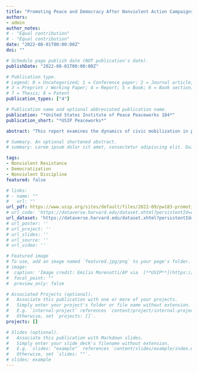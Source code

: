 ```yaml
---
title: "Promoting Peace and Democracy After Nonviolent Action Campaigns"
authors:
- admin
author_notes:
# - "Equal contribution"
# - "Equal contribution"
date: "2022-08-01T00:00:00Z"
doi: ""

# Schedule page publish date (NOT publication's date).
publishDate: "2022-08-01T00:00:00Z"

# Publication type.
# Legend: 0 = Uncategorized; 1 = Conference paper; 2 = Journal article;
# 3 = Preprint / Working Paper; 4 = Report; 5 = Book; 6 = Book section;
# 7 = Thesis; 8 = Patent
publication_types: ["4"]

# Publication name and optional abbreviated publication name.
publication: "*United States Institute of Peace Peaceworks 184*"
publication_short: "*USIP Peaceworks*"

abstract: "This report examines the dynamics of civic mobilization in political transitions initiated through major nonviolent action campaigns, with a particular focus on forms of mobilization that promote democracy and prevent breakdowns into violence. It is based on data in the Civic Mobilization in Civil Resistance transitions (CM-CRt) dataset on 72 political transitions that occurred between 1945 and 2019. Analysis of the data uncovers several patterns that correlate with outbreaks of violence and democratic breakdown. In particular, concentrated, confrontational tactics such as public demonstrations and sit-ins tend to be followed by violent outbreaks, particularly when they experience government repression."

# Summary. An optional shortened abstract.
# summary: Lorem ipsum dolor sit amet, consectetur adipiscing elit. Duis posuere tellus ac convallis placerat. Proin tincidunt magna sed ex sollicitudin condimentum.

tags:
- Nonviolent Resistance
- Democratization
- Nonviolent Discipline
featured: false

# links:
# - name: ""
#   url: ""
url_pdf: https://www.usip.org/sites/default/files/2022-09/pw183-promoting-peace-democracy-nonviolent-action-campaigns.pdf
# url_code: 'https://dataverse.harvard.edu/dataset.xhtml?persistentId=doi:10.7910/DVN/ZKDLMZ'
url_dataset: 'https://dataverse.harvard.edu/dataset.xhtml?persistentId=doi:10.7910/DVN/DBEIMF'
# url_poster: ''
# url_project: ''
# url_slides: ''
# url_source: ''
# url_video: ''

# Featured image
# To use, add an image named `featured.jpg/png` to your page's folder. 
# image:
#  caption: 'Image credit: Emilio Morenatti/AP via  [**USIP**](https://www.usip.org/publications/2022/08/promoting-peace-and-democracy-after-nonviolent-action-campaigns)'
#  focal_point: ""
#  preview_only: false

# Associated Projects (optional).
#   Associate this publication with one or more of your projects.
#   Simply enter your project's folder or file name without extension.
#   E.g. `internal-project` references `content/project/internal-project/index.md`.
#   Otherwise, set `projects: []`.
projects: []

# Slides (optional).
#   Associate this publication with Markdown slides.
#   Simply enter your slide deck's filename without extension.
#   E.g. `slides: "example"` references `content/slides/example/index.md`.
#   Otherwise, set `slides: ""`.
# slides: example
---
```



